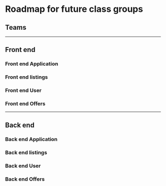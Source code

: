# Roadmap for future class groups

## Teams

---

## Front end

### Front end Application

### Front end listings

### Front end User

### Front end Offers

---

## Back end

### Back end Application

### Back end listings

### Back end User

### Back end Offers